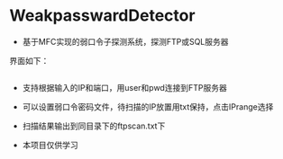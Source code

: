 # WeakpasswardDetector
- 基于MFC实现的弱口令子探测系统，探测FTP或SQL服务器

界面如下：

<img src="https://github.com/919106840520/WeakpasswardDetector/blob/master/Img/demo.png" alt=""></img>

- 支持根据输入的IP和端口，用user和pwd连接到FTP服务器

- 可以设置弱口令密码文件，待扫描的IP放置用txt保持，点击IPrange选择

- 扫描结果输出到同目录下的ftpscan.txt下

- 本项目仅供学习
